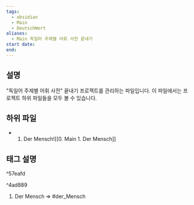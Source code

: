 ```yaml
---
tags:
  - obsidian
  - Main
  - DeutschWort
aliases:
  - Main 독일어 주제별 어휘 사전 끝내기
start date: 
end:
---
```

## 설명
"독일어 주제별 어휘 사전" 끝내기 프로젝트를 관리하는 파일입니다. 이 파일에서는 프로젝트 하위 파일들을 모두 볼 수 있습니다.


## 하위 파일
- 1. Der Mensch![[0. Main  1. Der Mensch]]

## 태그 설명

^57eafd

^4ad889
1. Der Mensch => \#der_Mensch
